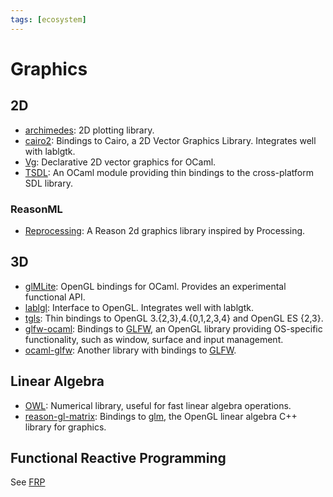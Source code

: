 ```yaml
---
tags: [ecosystem]
---
```


# Graphics

## 2D

* [archimedes](http://archimedes.forge.ocamlcore.org/):
2D plotting library.
* [cairo2](https://github.com/Chris00/ocaml-cairo):
Bindings to Cairo, a 2D Vector Graphics Library. Integrates well with lablgtk.
* [Vg](https://github.com/dbuenzli/vg):
Declarative 2D vector graphics for OCaml.
* [TSDL](http://erratique.ch/software/tsdl):
An OCaml module providing thin bindings to the cross-platform SDL library.

### ReasonML

* [Reprocessing](https://github.com/Schmavery/reprocessing):
A Reason 2d graphics library inspired by Processing.

## 3D

* [glMLite](http://www.linux-nantes.org/~fmonnier/OCaml/GL/):
OpenGL bindings for OCaml. Provides an experimental functional API.
* [lablgl](https://forge.ocamlcore.org/projects/lablgl/):
Interface to OpenGL. Integrates well with lablgtk.
* [tgls](http://erratique.ch/software/tgls):
Thin bindings to OpenGL 3.{2,3},4.{0,1,2,3,4} and OpenGL ES {2,3}.
* [glfw-ocaml](https://github.com/SylvainBoilard/GLFW-OCaml):
Bindings to [GLFW](https://www.glfw.org/), an OpenGL library providing OS-specific
functionality, such as window, surface and input management.
* [ocaml-glfw](https://github.com/rizo/ocaml-glfw):
Another library with bindings to [GLFW](https://www.glfw.org/).

## Linear Algebra

* [OWL](https://github.com/owlbarn/owl):
Numerical library, useful for fast linear algebra operations.
* [reason-gl-matrix](https://github.com/bryphe/reason-gl-matrix):
Bindings to [glm](https://github.com/g-truc/glm),
the OpenGL linear algebra C++ library for graphics.

## Functional Reactive Programming
See [FRP](frp.md)
